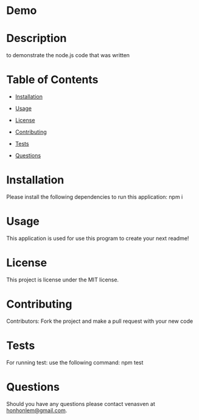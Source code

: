 # Demo
  # Description
  
  to demonstrate the node.js code that was written
  
  # Table of Contents 
  
  * [Installation](#installation)
  
  * [Usage](#usage)
  
  * [License](#license)
  
  * [Contributing](#contributing)
  
  * [Tests](#tests)
  
  * [Questions](#questions)
  
  # Installation
  
  Please install the following dependencies to run this application: npm i
  
  # Usage
  
  ​This application is used for use this program to create your next readme!
  
  # License
  
  This project is license under the MIT license.
  
  # Contributing
  
  ​Contributors: Fork the project and make a pull request with your new code
  
  # Tests
  
  For running test: use the following command: npm test
  
  # Questions
  
  Should you have any questions please contact venasven at honhonlem@gmail.com.
  
  